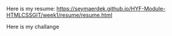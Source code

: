 Here is my resume:
https://seymaerdek.github.io/HYF-Module-HTMLCSSGIT/week1/resume/resume.html

Here is my challange
